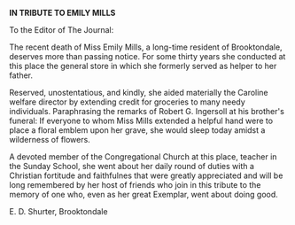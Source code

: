 **IN TRIBUTE TO EMILY MILLS**

To the Editor of The Journal:

The recent death of Miss Emily Mills, a long-time resident of Brooktondale, deserves more than passing notice. For some thirty years she conducted at this place the general store in which she formerly served as helper to her father.

Reserved, unostentatious, and kindly, she aided materially the Caroline welfare director by extending credit for groceries to many needy individuals. Paraphrasing the remarks of Robert G. Ingersoll at his brother's funeral: If everyone to whom Miss Mills extended a helpful hand were to place a floral emblem upon her grave, she would sleep today amidst a wilderness of flowers.

A devoted member of the Congregational Church at this place, teacher in the Sunday School, she went about her daily round of duties with a Christian fortitude and faithfulnes that were greatly appreciated and will be long remembered by her host of friends who join in this tribute to the memory of one who, even as her great Exemplar, went about doing good. 

E. D. Shurter,
Brooktondale